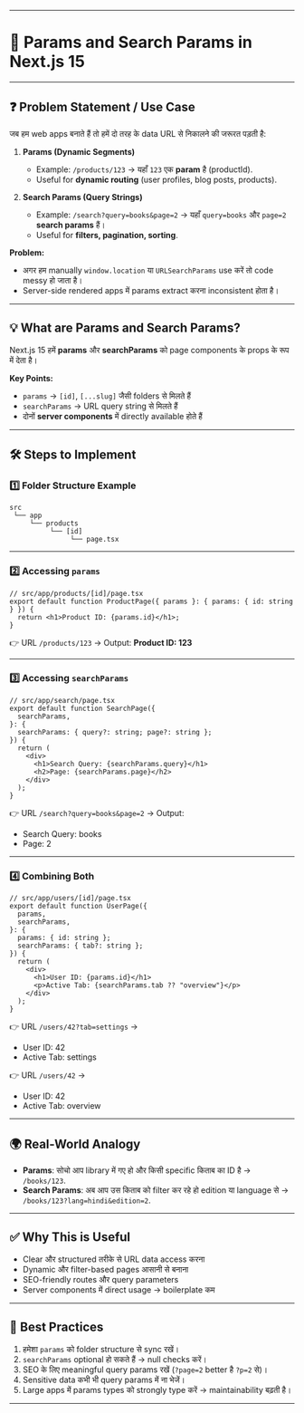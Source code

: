 
---

# 📘 Params and Search Params in Next.js 15

---

## ❓ Problem Statement / Use Case

जब हम web apps बनाते हैं तो हमें दो तरह के data URL से निकालने की जरूरत पड़ती है:

1. **Params (Dynamic Segments)**

   * Example: `/products/123` → यहाँ `123` एक **param** है (productId).
   * Useful for **dynamic routing** (user profiles, blog posts, products).

2. **Search Params (Query Strings)**

   * Example: `/search?query=books&page=2` → यहाँ `query=books` और `page=2` **search params** हैं।
   * Useful for **filters, pagination, sorting**.

**Problem:**

* अगर हम manually `window.location` या `URLSearchParams` use करें तो code messy हो जाता है।
* Server-side rendered apps में params extract करना inconsistent होता है।

---

## 💡 What are Params and Search Params?

Next.js 15 हमें **params** और **searchParams** को page components के props के रूप में देता है।

**Key Points:**

* `params` → `[id]`, `[...slug]` जैसी folders से मिलते हैं
* `searchParams` → URL query string से मिलते हैं
* दोनों **server components** में directly available होते हैं

---

## 🛠️ Steps to Implement

### 1️⃣ Folder Structure Example

```
src
 └── app
     └── products
          └── [id]
               └── page.tsx
```

---

### 2️⃣ Accessing `params`

```tsx
// src/app/products/[id]/page.tsx
export default function ProductPage({ params }: { params: { id: string } }) {
  return <h1>Product ID: {params.id}</h1>;
}
```

👉 URL `/products/123` → Output: **Product ID: 123**

---

### 3️⃣ Accessing `searchParams`

```tsx
// src/app/search/page.tsx
export default function SearchPage({
  searchParams,
}: {
  searchParams: { query?: string; page?: string };
}) {
  return (
    <div>
      <h1>Search Query: {searchParams.query}</h1>
      <h2>Page: {searchParams.page}</h2>
    </div>
  );
}
```

👉 URL `/search?query=books&page=2` → Output:

* Search Query: books
* Page: 2

---

### 4️⃣ Combining Both

```tsx
// src/app/users/[id]/page.tsx
export default function UserPage({
  params,
  searchParams,
}: {
  params: { id: string };
  searchParams: { tab?: string };
}) {
  return (
    <div>
      <h1>User ID: {params.id}</h1>
      <p>Active Tab: {searchParams.tab ?? "overview"}</p>
    </div>
  );
}
```

👉 URL `/users/42?tab=settings` →

* User ID: 42
* Active Tab: settings

👉 URL `/users/42` →

* User ID: 42
* Active Tab: overview

---

## 🌍 Real-World Analogy

* **Params**: सोचो आप library में गए हो और किसी specific किताब का ID है → `/books/123`.
* **Search Params**: अब आप उस किताब को filter कर रहे हो edition या language से → `/books/123?lang=hindi&edition=2`.

---

## ✅ Why This is Useful

* Clear और structured तरीके से URL data access करना
* Dynamic और filter-based pages आसानी से बनाना
* SEO-friendly routes और query parameters
* Server components में direct usage → boilerplate कम

---

## 🔗 Best Practices

1. हमेशा `params` को folder structure से sync रखें।
2. `searchParams` optional हो सकते हैं → null checks करें।
3. SEO के लिए meaningful query params रखें (`?page=2` better है `?p=2` से)।
4. Sensitive data कभी भी query params में ना भेजें।
5. Large apps में params types को strongly type करें → maintainability बढ़ती है।

---

